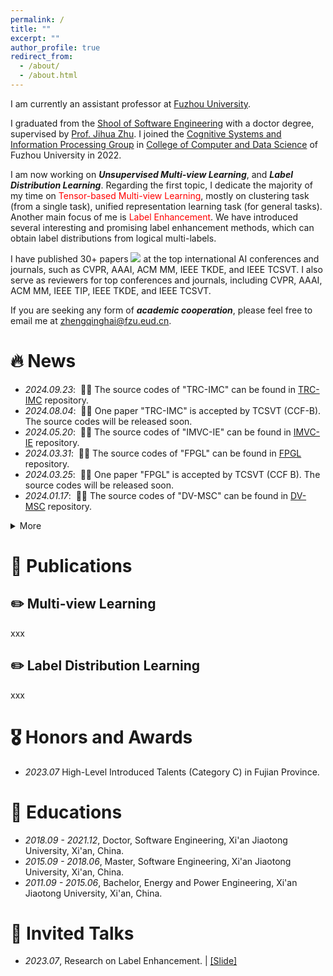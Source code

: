 ```yaml
---
permalink: /
title: ""
excerpt: ""
author_profile: true
redirect_from: 
  - /about/
  - /about.html
---
```


<span class='anchor' id='about-me'></span>

I am currently an assistant professor at [Fuzhou University](https://www.fzu.edu.cn/). 

I graduated from the [Shool of Software Engineering](https://se.xjtu.edu.cn/)  with a doctor degree, supervised by [Prof. Jihua Zhu]([https://english.nudt.edu.cn/](https://gr.xjtu.edu.cn/en/web/zhujh)). I joined the [Cognitive Systems and Information Processing Group](https://csip.fzu.edu.cn/) in [College of Computer and Data Science](https://ccds.fzu.edu.cn/) of Fuzhou University in 2022.

I am now working on ***Unsupervised Multi-view Learning***, and ***Label Distribution Learning***. Regarding the first topic, I dedicate the majority of my time on <font color="red">Tensor-based Multi-view Learning</font>, mostly on clustering task (from a single task), unified representation learning task (for general tasks). Another main focus of me is <font color="red">Label Enhancement</font>. We have introduced several interesting and promising label enhancement methods, which can obtain label distributions from logical multi-labels. 

I have published 30+ papers <a href='https://scholar.google.com/citations?user=4FA6C0AAAAAJ'><img src="https://img.shields.io/endpoint?logo=Google%20Scholar&url=https%3A%2F%2Fcdn.jsdelivr.net%2Fgh%2Fqinghai-zheng%2Fqinghai-zheng.github.io@google-scholar-stats%2Fgs_data_shieldsio.json&labelColor=f6f6f6&color=9cf&style=flat&label=citations"></a> at the top international AI conferences and journals, such as CVPR, AAAI, ACM MM, IEEE TKDE, and IEEE TCSVT. I also serve as reviewers for top conferences and journals, including CVPR, AAAI, ACM MM, IEEE TIP, IEEE TKDE, and IEEE TCSVT.

If you are seeking any form of ***academic cooperation***, please feel free to email me at [zhengqinghai@fzu.eud.cn](mailto:zhengqinghai@fzu.edu.cn). 

# 🔥 News
- *2024.09.23*: &nbsp;🎉🎉 The source codes of "TRC-IMC" can be found in [TRC-IMC](https://github.com/qinghai-zheng/TRC-IMC) repository.
- *2024.08.04*: &nbsp;🎉🎉 One paper "TRC-IMC" is accepted by TCSVT (CCF-B). The source codes will be released soon.
- *2024.05.20*: &nbsp;🎉🎉 The source codes of "IMVC-IE" can be found in [IMVC-IE](https://github.com/qinghai-zheng/IMVC-IE) repository.
- *2024.03.31*: &nbsp;🎉🎉 The source codes of "FPGL" can be found in [FPGL](https://github.com/qinghai-zheng/FPGL) repository.
- *2024.03.25*: &nbsp;🎉🎉 One paper "FPGL" is accepted by TCSVT (CCF B). The source codes will be released soon.
- *2024.01.17*: &nbsp;🎉🎉 The source codes of "DV-MSC" can be found in [DV-MSC](https://github.com/qinghai-zheng/DV-MSC) repository.

<details>
  <summary>More</summary>

  - *2023.12.17*: &nbsp;🎉🎉 100 citations is achieved by my first paper: "Feature concatenation multi-view subspace clustering".
  - *2023.12.04*: &nbsp;🎉🎉 One paper "IMVC-IE" is accepted by ICASSP 2024 (CCF B). Congratulations to Binqiang Huang, good work! The source codes will be released soon.
  - *2023.12.03*: &nbsp;🎉🎉 One paper "DV-MSC" was accepted by KBS. Congratulations to Shoujie Lan, good work! The source codes will be released soon.
  - *2023.03.08*: &nbsp;🎉🎉 One paper "LIB" was accepted by CVPR 2023 (CCF A). The source codes can be found in [LIBLE](https://github.com/qinghai-zheng/LIBLE) repository.
  - *2022.10.31*: &nbsp;🎉🎉 The source codes of "GUMRL" can be found in [GUMRL](https://github.com/qinghai-zheng/GUMRL) repository.
  - *2022.10.31*: &nbsp;🎉🎉 The source codes of "MSCVC" can be found in [MSCVC](https://github.com/qinghai-zheng/MSCVC) repository.
  - *2022.10.05*: &nbsp;🎉🎉 The source codes of "FESRL" can be found in [FESRL](https://github.com/qinghai-zheng/FESRL) repository.
  - *2022.09.18*: &nbsp;🎉🎉 The source codes of CMRL can be found in [CMRL](https://github.com/qinghai-zheng/CMRL) repository.
  - *2022.08.23*: &nbsp;🎉🎉 One paper "FESRL" is accepted by IEEE SPL (CCF C). The source codes will be released soon.
  - *2022.08.18*: &nbsp;🎉🎉 One paper "GUMRL" is accepted by IEEE TCSVT (CCF B). The source codes will be released soon.
  - *2022.08.12*: &nbsp;🎉🎉 One paper "CMRL" is accepted by Information Fusion (IF=17.564). The source codes will be released soon.
</details>

# 📝 Publications 
## ✏️ Multi-view Learning
xxx

## ✏️ Label Distribution Learning
xxx

# 🎖 Honors and Awards
- *2023.07* High-Level Introduced Talents (Category C) in Fujian Province. 

# 📖 Educations
- *2018.09 - 2021.12*,  Doctor, Software Engineering,  Xi'an Jiaotong University, Xi'an, China. 
- *2015.09 - 2018.06*,  Master, Software Engineering,  Xi'an Jiaotong University, Xi'an, China.
- *2011.09 - 2015.06*,  Bachelor, Energy and Power Engineering, Xi'an Jiaotong University, Xi'an, China. 

# 💬 Invited Talks
- *2023.07*, Research on Label Enhancement.  \| [\[Slide\]](../slides/20230702_LE.pdf)

<script type="text/javascript" src="//rf.revolvermaps.com/0/0/8.js?i=5fb4riaa751&amp;m=0&amp;c=ff0000&amp;cr1=ffffff&amp;f=arial&amp;l=33" async="async"></script>
